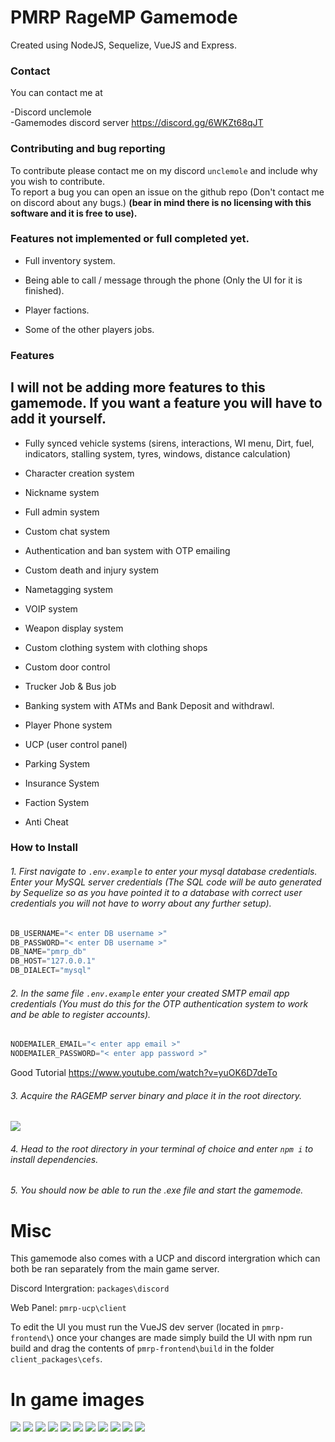 # PMRP RageMP Gamemode

Created using NodeJS, Sequelize, VueJS and Express.

### Contact

You can contact me at

-Discord unclemole <br>
-Gamemodes discord server https://discord.gg/6WKZt68qJT

### Contributing and bug reporting

To contribute please contact me on my discord ``unclemole`` and include why you wish to contribute. <br>
To report a bug you can open an issue on the github repo (Don't contact me on discord about any bugs.) <b>(bear in mind there is no licensing with this software and it is free to use).</b>

### Features not implemented or full completed yet.

* Full inventory system.

* Being able to call / message through the phone (Only the UI for it is finished).

* Player factions.

* Some of the other players jobs.

### Features

## I will not be adding more features to this gamemode. If you want a feature you will have to add it yourself.

* Fully synced vehicle systems (sirens, interactions, WI menu, Dirt, fuel, indicators, stalling system, tyres, windows, distance calculation)

* Character creation system

* Nickname system

* Full admin system

* Custom chat system

* Authentication and ban system with OTP emailing

* Custom death and injury system

* Nametagging system

* VOIP system

* Weapon display system

* Custom clothing system with clothing shops

* Custom door control

* Trucker Job & Bus job

* Banking system with ATMs and Bank Deposit and withdrawl.

* Player Phone system

* UCP (user control panel)

* Parking System

* Insurance System

* Faction System

* Anti Cheat

### How to Install

###### 1. First navigate to ``.env.example`` to enter your mysql database credentials. Enter your MySQL server credentials (The SQL code will be auto generated by Sequelize so as you have pointed it to a database with correct user credentials you will not have to worry about any further setup).
```c#
DB_USERNAME="< enter DB username >"
DB_PASSWORD="< enter DB username >"
DB_NAME="pmrp_db"
DB_HOST="127.0.0.1"
DB_DIALECT="mysql"
```

###### 2. In the same file ``.env.example`` enter your created SMTP email app credentials (You must do this for the OTP authentication system to work and be able to register accounts).

````c#
NODEMAILER_EMAIL="< enter app email >"
NODEMAILER_PASSWORD="< enter app password >"
````

Good Tutorial https://www.youtube.com/watch?v=yuOK6D7deTo

###### 3. Acquire the RAGEMP server binary and place it in the root directory.
<img src="https://i.imgur.com/dQudDwL.png">

###### 4. Head to the root directory in your terminal of choice and enter ``npm i`` to install dependencies.

###### 5. You should now be able to run the .exe file and start the gamemode.

# Misc

This gamemode also comes with a UCP and discord intergration which can both be ran separately from the main game server.

Discord Intergration: ``packages\discord``

Web Panel: ``pmrp-ucp\client``

To edit the UI you must run the VueJS dev server (located in ``pmrp-frontend\``) once your changes are made simply build the UI with npm run build and drag the contents of ``pmrp-frontend\build`` in the folder ``client_packages\cefs``.

# In game images
<img src="https://i.imgur.com/3VpzVNH.png">
<img src="https://i.imgur.com/RMxI1Y6.png">
<img src="https://i.imgur.com/AsdkgrH.png">
<img src="https://i.imgur.com/kSEFRD5.png">
<img src="https://i.imgur.com/N6tGesU.png">
<img src="https://i.imgur.com/0p6nTwR.png">
<img src="https://i.imgur.com/Lh3ciRd.png">
<img src="https://i.imgur.com/035KaSS.png">
<img src="https://i.imgur.com/F1KAaWp.png">
<img src="https://i.imgur.com/68aUPRD.png">
<img src="https://i.imgur.com/iUVlmB7.png">
